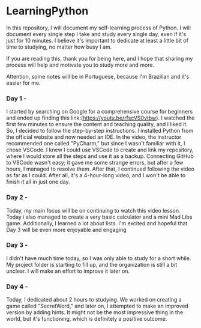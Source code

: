 # LearningPython
In this repository, I will document my self-learning process of Python. I will document every single step I take and study every single day, even if it's just for 10 minutes. I believe it's important to dedicate at least a little bit of time to studying, no matter how busy I am.

If you are reading this, thank you for being here, and I hope that sharing my process will help and motivate you to study more and more.

Attention, some notes will be in Portuguese, because I'm Brazilian and it's easier for me.

### Day 1 -
I started by searching on Google for a comprehensive course for beginners and ended up finding this link:(https://youtu.be/rfscVS0vtbw). I watched the first few minutes to ensure the content and teaching quality, and I liked it. So, I decided to follow the step-by-step instructions.
I installed Python from the official website and now needed an IDE. In the video, the instructor recommended one called "PyCharm," but since I wasn't familiar with it, I chose VSCode. I knew I could use VSCode to create and link my repository, where I would store all the steps and use it as a backup. Connecting GitHub to VSCode wasn't easy; it gave me some strange errors, but after a few hours, I managed to resolve them. After that, I continued following the video as far as I could. After all, it's a 4-hour-long video, and I won't be able to finish it all in just one day.

### Day 2 -
Today, my main focus will be on continuing to watch this video lesson.
Today i also managed to create a very basic calculator and a mini Mad Libs game. Additionally, I learned a lot about lists. I'm excited and hopeful that Day 3 will be even more enjoyable and engaging

### Day 3 -
I didn't have much time today, so I was only able to study for a short while. My project folder is starting to fill up, and the organization is still a bit unclear. I will make an effort to improve it later on.

### Day 4 -
Today, I dedicated about 2 hours to studying. We worked on creating a game called "SecretWord," and later on, I attempted to make an improved version by adding hints. It might not be the most impressive thing in the world, but it's functioning, which is definitely a positive outcome.